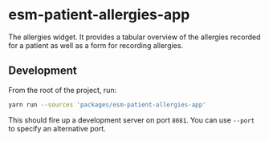 # esm-patient-allergies-app

The allergies widget. It provides a tabular overview of the allergies recorded for a patient as well as a form for recording allergies.

## Development

From the root of the project, run:

```bash
yarn run --sources 'packages/esm-patient-allergies-app'
```

This should fire up a development server on port `8081`. You can use `--port` to specify an alternative port.